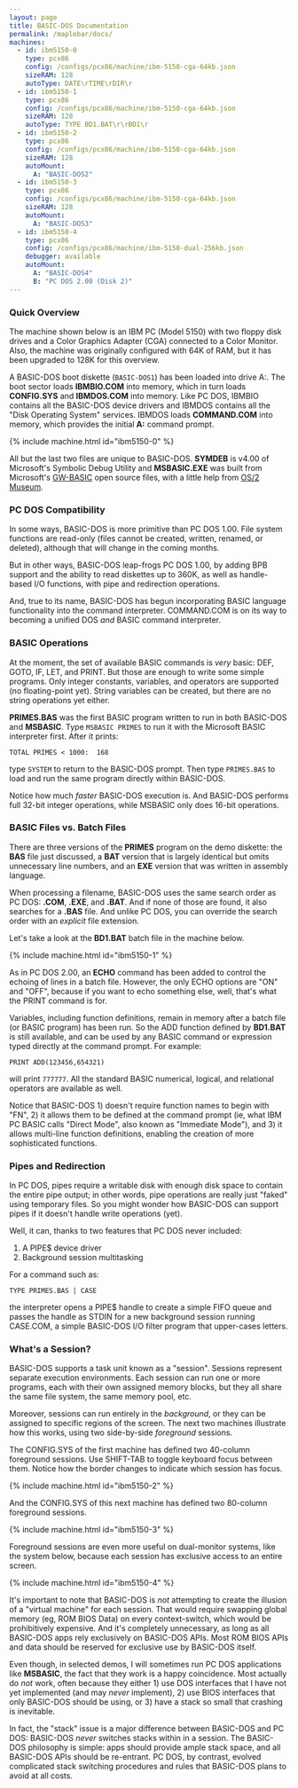 ```yaml
---
layout: page
title: BASIC-DOS Documentation
permalink: /maplebar/docs/
machines:
  - id: ibm5150-0
    type: pcx86
    config: /configs/pcx86/machine/ibm-5150-cga-64kb.json
    sizeRAM: 128
    autoType: DATE\rTIME\rDIR\r
  - id: ibm5150-1
    type: pcx86
    config: /configs/pcx86/machine/ibm-5150-cga-64kb.json
    sizeRAM: 128
    autoType: TYPE BD1.BAT\r\rBD1\r
  - id: ibm5150-2
    type: pcx86
    config: /configs/pcx86/machine/ibm-5150-cga-64kb.json
    sizeRAM: 128
    autoMount:
      A: "BASIC-DOS2"
  - id: ibm5150-3
    type: pcx86
    config: /configs/pcx86/machine/ibm-5150-cga-64kb.json
    sizeRAM: 128
    autoMount:
      A: "BASIC-DOS3"
  - id: ibm5150-4
    type: pcx86
    config: /configs/pcx86/machine/ibm-5150-dual-256kb.json
    debugger: available
    autoMount:
      A: "BASIC-DOS4"
      B: "PC DOS 2.00 (Disk 2)"
---
```


### Quick Overview

The machine shown below is an IBM PC (Model 5150) with two floppy
disk drives and a Color Graphics Adapter (CGA) connected to a Color Monitor.
Also, the machine was originally configured with 64K of RAM, but it has been
upgraded to 128K for this overview.

A BASIC-DOS boot diskette (`BASIC-DOS1`) has been loaded into drive A:.  The
boot sector loads **IBMBIO.COM** into memory, which in turn loads **CONFIG.SYS**
and **IBMDOS.COM** into memory.  Like PC DOS, IBMBIO contains all the BASIC-DOS
device drivers and IBMDOS contains all the "Disk Operating System" services.
IBMDOS loads **COMMAND.COM** into memory, which provides the initial **A:**
command prompt.

{% include machine.html id="ibm5150-0" %}

All but the last two files are unique to BASIC-DOS.  **SYMDEB** is v4.00 of
Microsoft's Symbolic Debug Utility and **MSBASIC.EXE** was built from Microsoft's
[GW-BASIC](https://github.com/microsoft/GW-BASIC) open source files, with a
little help from [OS/2 Museum](http://www.os2museum.com/wp/well-hello/).

### PC DOS Compatibility

In some ways, BASIC-DOS is more primitive than PC DOS 1.00.  File system
functions are read-only (files cannot be created, written, renamed, or deleted),
although that will change in the coming months.

But in other ways, BASIC-DOS leap-frogs PC DOS 1.00, by adding
BPB support and the ability to read diskettes up to 360K, as well as
handle-based I/O functions, with pipe and redirection operations.

And, true to its name, BASIC-DOS has begun incorporating BASIC language
functionality into the command interpreter.  COMMAND.COM is on its way to
becoming a unified DOS *and* BASIC command interpreter.

### BASIC Operations

At the moment, the set of available BASIC commands is *very* basic: DEF, GOTO,
IF, LET, and PRINT.  But those are enough to write some simple programs.  Only
integer constants, variables, and operators are supported (no floating-point
yet).  String variables can be created, but there are no string operations yet
either.

**PRIMES.BAS** was the first BASIC program written to run in both BASIC-DOS and
**MSBASIC**.  Type `MSBASIC PRIMES` to run it with the Microsoft BASIC interpreter
first.  After it prints:

    TOTAL PRIMES < 1000:  168

type `SYSTEM` to return to the BASIC-DOS prompt.  Then type `PRIMES.BAS` to
load and run the same program directly within BASIC-DOS.

Notice how much *faster* BASIC-DOS execution is.  And BASIC-DOS performs
full 32-bit integer operations, while MSBASIC only does 16-bit operations.

### BASIC Files vs. Batch Files

There are three versions of the **PRIMES** program on the demo diskette: the
**BAS** file just discussed, a **BAT** version that is largely identical but
omits unnecessary line numbers, and an **EXE** version that was written in
assembly language.

When processing a filename, BASIC-DOS uses the same search order as PC DOS:
**.COM**, **.EXE**, and **.BAT**.  And if none of those are found, it also
searches for a **.BAS** file.  And unlike PC DOS, you can override the search
order with an *explicit* file extension.

Let's take a look at the **BD1.BAT** batch file in the machine below.

{% include machine.html id="ibm5150-1" %}

As in PC DOS 2.00, an **ECHO** command has been added to control the echoing
of lines in a batch file.  However, the only ECHO options are "ON" and "OFF",
because if you want to echo something else, well, that's what the PRINT command
is for.

Variables, including function definitions, remain in memory after a batch file
(or BASIC program) has been run.  So the ADD function defined by **BD1.BAT**
is still available, and can be used by any BASIC command or expression typed
directly at the command prompt.  For example:

    PRINT ADD(123456,654321)

will print `777777`.  All the standard BASIC numerical, logical, and relational
operators are available as well.

Notice that BASIC-DOS 1) doesn't require function names to begin with "FN",
2) it allows them to be defined at the command prompt (ie, what IBM PC BASIC
calls "Direct Mode", also known as "Immediate Mode"), and 3) it allows
multi-line function definitions, enabling the creation of more sophisticated
functions.

### Pipes and Redirection

In PC DOS, pipes require a writable disk with enough disk space to contain the
entire pipe output; in other words, pipe operations are really just "faked"
using temporary files.  So you might wonder how BASIC-DOS can support pipes if
it doesn't handle write operations (yet).

Well, it can, thanks to two features that PC DOS never included:

 1. A PIPE$ device driver
 2. Background session multitasking

For a command such as:

    TYPE PRIMES.BAS | CASE

the interpreter opens a PIPE$ handle to create a simple FIFO queue and passes
the handle as STDIN for a new background session running CASE.COM, a simple
BASIC-DOS I/O filter program that upper-cases letters.

### What's a Session?

BASIC-DOS supports a task unit known as a "session".  Sessions represent
separate execution environments.  Each session can run one or more programs,
each with their own assigned memory blocks, but they all share the same file
system, the same memory pool, etc.

Moreover, sessions can run entirely in the *background*, or they can be
assigned to specific regions of the screen.  The next two machines illustrate
how this works, using two side-by-side *foreground* sessions.

The CONFIG.SYS of the first machine has defined two 40-column foreground
sessions.  Use SHIFT-TAB to toggle keyboard focus between them.  Notice how
the border changes to indicate which session has focus.

{% include machine.html id="ibm5150-2" %}

And the CONFIG.SYS of this next machine has defined two 80-column foreground
sessions.

{% include machine.html id="ibm5150-3" %}

Foreground sessions are even more useful on dual-monitor systems, like the
system below, because each session has exclusive access to an entire screen.

{% include machine.html id="ibm5150-4" %}

It's important to note that BASIC-DOS is *not* attempting to create the
illusion of a "virtual machine" for each session.  That would require swapping
global memory (eg, ROM BIOS Data) on every context-switch, which would be
prohibitively expensive.  And it's completely unnecessary, as long as all
BASIC-DOS apps rely exclusively on BASIC-DOS APIs.  Most ROM BIOS APIs and
data should be reserved for exclusive use by BASIC-DOS itself.

Even though, in selected demos, I will sometimes run PC DOS applications like
**MSBASIC**, the fact that they work is a happy coincidence.  Most actually do
*not* work, often because they either 1) use DOS interfaces that I have not yet
implemented (and may *never* implement), 2) use BIOS interfaces that only
BASIC-DOS should be using, or 3) have a stack so small that crashing is
inevitable.

In fact, the "stack" issue is a major difference between BASIC-DOS and PC DOS:
BASIC-DOS *never* switches stacks within in a session.  The BASIC-DOS philosophy
is simple: apps should provide ample stack space, and all BASIC-DOS APIs should
be re-entrant.  PC DOS, by contrast, evolved complicated stack switching
procedures and rules that BASIC-DOS plans to avoid at all costs.
